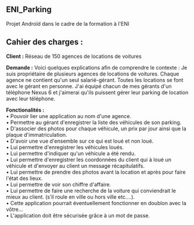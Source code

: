 ## ENI_Parking

Projet Androïd dans le cadre de la formation à l'ENI

## Cahier des charges :

**Client :** Réseau de 150 agences de locations de voitures

**Demande :** Voici quelques explications afin de comprendre le contexte : Je suis propriétaire de plusieurs agences de
locations de voitures. Chaque agence ne contient qu'un seul salarié-gérant. Toutes les locations se font avec
le gérant en personne. J'ai équipé chacun de mes gérants d'un téléphone Nexus 6 et j'aimerai qu'ils puissent
gérer leur parking de location avec leur téléphone.

**Fonctionalités :**  
• Pouvoir lier une application au nom d'une agence.  
• Permettre au gérant d'enregistrer la liste des véhicules de son parking.  
• D'associer des photos pour chaque véhicule, un prix par jour ainsi que la plaque d'immatriculation.  
• D'avoir une vue d'ensemble sur ce qui est loué et non loué.  
• Lui permettre d'enregistrer les véhicules loués.  
• Lui permettre d'indiquer qu'un véhicule a été rendu.  
• Lui permettre d'enregistrer les coordonnées du client qui à loué un véhicule et d'envoyer au client un
message récapitulatifs.  
• Lui permettre de prendre des photos avant la location et après pour faire l'état des lieux.  
• Lui permettre de voir son chiffre d'affaire.  
• Lui permettre de faire une recherche de la voiture qui conviendrait le mieux au client. (s’il roule en
ville ou hors ville etc....).  
• Cette application pourrait éventuellement fonctionner en doublon avec la vôtre...  
• L'application doit être sécurisée grâce à un mot de passe.  
